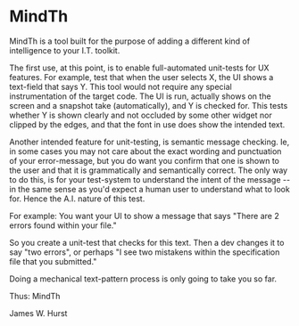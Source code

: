 MindTh
======

MindTh is a tool built for the purpose of adding a different kind of intelligence to your I.T. toolkit.

The first use, at this point, is to enable full-automated unit-tests for UX features. For example, test that when the user selects X, the UI shows a text-field that says Y. This tool would not require any special instrumentation of the target code. The UI is run, actually shows on the screen and a snapshot take (automatically), and Y is checked for. This tests whether Y is shown clearly and not occluded by some other widget nor clipped by the edges, and that the font in use does show the intended text.

Another intended feature for unit-testing, is semantic message checking. Ie, in some cases you may not care about the exact wording and punctuation of your error-message, but you do want you confirm that one is shown to the user and that it is grammatically and semantically correct. The only way to do this, is for your test-system to understand the intent of the message -- in the same sense as you'd expect a human user to understand what to look for. Hence the A.I. nature of this test.

For example: You want your UI to show a message that says "There are 2 errors found within your file." 

So you create a unit-test that checks for this text. Then a dev changes it to say "two errors", or perhaps "I see two mistakens within the specification file that you submitted."

Doing a mechanical text-pattern process is only going to take you so far.

Thus: MindTh

James W. Hurst
